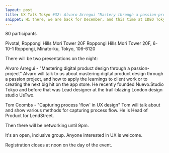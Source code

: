 ```yaml
---
layout: post
title: UX Talk Tokyo #32: Alvaro Arregui "Mastery through a passion-project" and Tom Coombs "'Flow' in UX design"
snippet: Hi there, we are back for December, and this time at IDEO Tokyo (big thanks to IDEO!) There will ...
---
```

80 participants

Pivotal, Roppongi Hills Mori Tower 20F Roppongi Hills Mori Tower 20F, 6-10-1 Roppongi, Minato-ku, Tokyo, 106-6120

There will be two presentations on the night:

Alvaro Arregui - "Mastering digital product design through a passion-project"
Alvaro will talk to us about mastering digital product design through a passion project, and how to apply the learnings to client work or to creating the next big hit on the app store.
He recently founded Nuevo.Studio Tokyo and before that was Lead designer at the trail-blazing London design studio UsTwo.

Tom Coombs - "Capturing process 'flow' in UX design"
Tom will talk about and show various methods for capturing process flow.
He is Head of Product for LendStreet.

Then there will be networking until 9pm.

It's an open, inclusive group. Anyone interested in UX is welcome.

Registration closes at noon on the day of the event.

